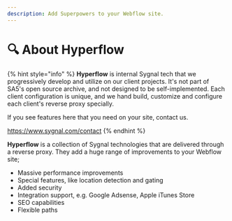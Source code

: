 ```yaml
---
description: Add Superpowers to your Webflow site.
---
```


# 🔍 About Hyperflow

{% hint style="info" %}
**Hyperflow** is internal Sygnal tech that we progressively develop and utilize on our client projects. It's not part of SA5's open source archive, and not designed to be self-implemented. Each client configuration is unique, and we hand build, customize and configure each client's reverse proxy specially.&#x20;

If you see features here that you need on your site, contact us.

https://www.sygnal.com/contact
{% endhint %}

**Hyperflow** is a collection of Sygnal technologies that are delivered through a reverse proxy. They add a huge range of improvements to your Webflow site;

* Massive performance improvements
* Special features, like location detection and gating
* Added security&#x20;
* Integration support, e.g. Google Adsense, Apple iTunes Store&#x20;
* SEO capabilities
* Flexible paths&#x20;

